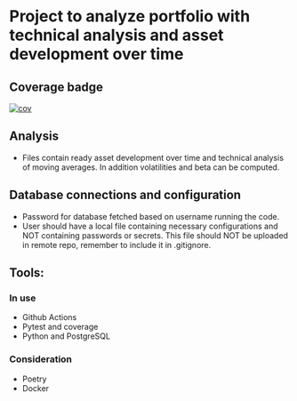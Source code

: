 # Project to analyze portfolio with technical analysis and asset development over time

## Coverage badge
<!-- README.md -->
[![cov](https://jussivirtanen1.github.io/AssetManagement/badges/coverage.svg)](https://github.com/jussivirtanen1/AssetManagement/actions)

## Analysis
- Files contain ready asset development over time and technical analysis of moving averages. In addition volatilities and beta can be computed.

## Database connections and configuration
- Password for database fetched based on username running the code.
- User should have a local file containing necessary configurations and NOT containing passwords or secrets. This file should NOT be uploaded in remote repo, remember to include it in .gitignore.

## Tools:
### In use
- Github Actions
- Pytest and coverage
- Python and PostgreSQL
### Consideration
- Poetry
- Docker